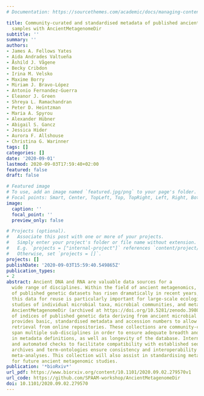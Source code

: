 ```yaml
---
# Documentation: https://sourcethemes.com/academic/docs/managing-content/

title: Community-curated and standardised metadata of published ancient metagenomic
  samples with AncientMetagenomeDir
subtitle: ''
summary: ''
authors:
- James A. Fellows Yates
- Aida Andrades Valtueña
- Åshild J. Vågene
- Becky Cribdon
- Irina M. Velsko
- Maxime Borry
- Miriam J. Bravo-López
- Antonio Fernandez-Guerra
- Eleanor J. Green
- Shreya L. Ramachandran
- Peter D. Heintzman
- Maria A. Spyrou
- Alexander Hübner
- Abigail S. Gancz
- Jessica Hider
- Aurora F. Allshouse
- Christina G. Warinner
tags: []
categories: []
date: '2020-09-01'
lastmod: 2020-09-03T17:59:40+02:00
featured: false
draft: false

# Featured image
# To use, add an image named `featured.jpg/png` to your page's folder.
# Focal points: Smart, Center, TopLeft, Top, TopRight, Left, Right, BottomLeft, Bottom, BottomRight.
image:
  caption: ''
  focal_point: ''
  preview_only: false

# Projects (optional).
#   Associate this post with one or more of your projects.
#   Simply enter your project's folder or file name without extension.
#   E.g. `projects = ["internal-project"]` references `content/project/deep-learning/index.md`.
#   Otherwise, set `projects = []`.
projects: []
publishDate: '2020-09-03T15:59:40.549865Z'
publication_types:
- 2
abstract: Ancient DNA and RNA are valuable data sources for a
  wide range of disciplines. Within the field of ancient metagenomics, the number
  of published genetic datasets has risen dramatically in recent years, and tracking
  this data for reuse is particularly important for large-scale ecological and evolutionary
  studies of individual microbial taxa, microbial communities, and metagenomic assemblages.
  AncientMetagenomeDir (archived at https://doi.org/10.5281/zenodo.3980834) is a collection
  of indices of published genetic data deriving from ancient microbial samples that
  provides basic, standardised metadata and accession numbers to allow rapid data
  retrieval from online repositories. These collections are community-curated and
  span multiple sub-disciplines in order to ensure adequate breadth and consensus
  in metadata definitions, as well as longevity of the database. Internal guidelines
  and automated checks to facilitate compatibility with established sequence-read
  archives and term-ontologies ensure consistency and interoperability for future
  meta-analyses. This collection will also assist in standardising metadata reporting
  for future ancient metagenomic studies.
publication: '*bioRxiv*'
url_pdf: https://www.biorxiv.org/content/10.1101/2020.09.02.279570v1
url_code: https://github.com/SPAAM-workshop/AncientMetagenomeDir
doi: 10.1101/2020.09.02.279570
---
```

